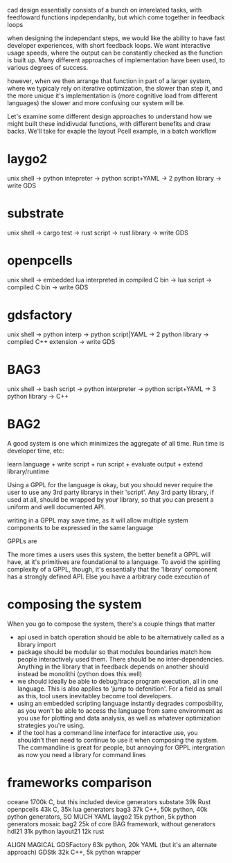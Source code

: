 cad design essentially consists of a bunch on interelated tasks, with feedfoward functions inpdependanlty, but which come together in feedback loops

when designing the independant steps, we would like the ability to have fast developer experiences, with short feedback loops. We want interactive usage speeds, where the output can be constantly checked as the function is built up. Many different approaches of implementation have been used, to various degrees of success.

however, when we then arrange that function in part of a larger system, where we typicaly rely on iterative optimization, the slower than step it, and the more unique it's implementation is (more cognitive load from different languages) the slower and more confusing our system will be.

Let's examine some different design approaches to understand how we might built these indidivudal functions, with different benefits and draw backs. We'll take for exaple the layout Pcell example, in a batch workflow

# laygo2
unix shell -> python intepreter -> python script+YAML -> 2 python library -> write GDS

# substrate
unix shell -> cargo test -> rust script -> rust library -> write GDS

# openpcells
unix shell -> embedded lua interpreted in compiled C bin -> lua script -> compiled C bin -> write GDS

# gdsfactory
unix shell -> python interp -> python script|YAML -> 2 python library -> compiled C++ extension -> write GDS

# BAG3
unix shell -> bash script -> python interpreter -> python script+YAML -> 3 python library -> C++

# BAG2



A good system is one which minimizes the aggregate of all time. Run time is developer time, etc:

learn language + write script + run script + evaluate output + extend library/runtime

Using a GPPL for the language is okay, but you should never require the user to use any 3rd party librarys in their 'script'. Any 3rd party library, if used at all, should be wrapped by your library, so that you can present a uniform and well documented API.

writing in a GPPL may save time, as it will allow multiple system components to be expressed in the same language

GPPLs are 

The more times a users uses this system, the better benefit a GPPL will have, at it's primitives are foundational to a language. To avoid the spiriling complexity of a GPPL, though, it's essentially that the 'library' component has a strongly defined API. Else you have a arbitrary code execution of


# composing the system

When you go to compose the system, there's a couple things that matter

- api used in batch operation should be able to be alternatively called as a library import
- package should be modular so that modules boundaries match how people interactively used them. There should be no inter-dependencies. Anything in the library that in feedback depends on another should instead be monolithi (python does this well)
- we should ideally be able to debug/trace program execution, all in one language. This is also applies to 'jump to defenition'. For a field as small as this, tool users inevitabley become tool developers.
- using an embedded scripting language instantly degrades composbility, as you won't be able to access the language from same environment as you use for plotting and data analysis, as well as whatever optimization strategies you're using.
- if the tool has a command line interface for interactive use, you shouldn't then need to continue to use it when composing the system. The commandline is great for people, but annoying for GPPL intergration as now you need a library for command lines


# frameworks comparison
oceane		1700k C, but this included device generators
substate	39k Rust
openpcells	43k C, 35k lua generators
bag3		37k C++, 50k python, 40k python generators, SO MUCH YAML
laygo2		15k python, 5k python generators
mosaic bag2	25k of core BAG framework, without generators
hdl21		31k python
layout21	12k rust

ALIGN
MAGICAL
GDSFactory	63k python, 20k YAML (but it's an alternate approach)
GDStk		32k C++, 5k python wrapper